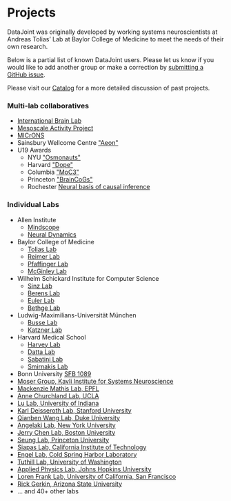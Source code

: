 # Projects

DataJoint was originally developed by working systems neuroscientists at Andreas Tolias’ Lab at Baylor College of Medicine to meet the needs of their own research.

Below is a partial list of known DataJoint users. Please let us know if you would like to add another group or make a correction by <a href="https://github.com/datajoint/datajoint-elements/issues">submitting a GitHub issue</a>.

Please visit our <a href="https://catalog.datajoint.io/">Catalog</a> for a more detailed discussion of past projects.

<h3>Multi-lab collaboratives</h3>

<ul>
    <li><a href="https://www.internationalbrainlab.com/#home">International Brain Lab</a></li>
    <li><a href="https://www.simonsfoundation.org/funded-project/multi-regional-neuronal-dynamics-of-memory-guided-flexible-behavior/">Mesoscale Activity Project</a></li>
    <li><a href="https://www.iarpa.gov/research-programs/microns">MICrONS</a></li>
    <li>Sainsbury Wellcome Centre <a href="https://www.sainsburywellcome.org/web/">"Aeon"</a></li>
    <li>U19 Awards
        <ul>
        <li>NYU <a href="https://www.osmonauts.org/">"Osmonauts"</a></li>
        <li>Harvard <a href="https://www.teamdope.org/">"Dope"</a></li>
        <li>Columbia <a href="https://confluence.columbia.edu/confluence/display/zmbbi/U19+Data+Science">"MoC3"</a></li>
        <li>Princeton <a href="https://www.braincogs.org/">"BrainCoGs"</a></li>
        <li>Rochester <a href="https://reporter.nih.gov/project-details/10047607">Neural basis of causal inference</a></li>
        </ul>
    </li>
</ul>


<h3>Individual Labs</h3>

<ul>
    <li>Allen Institute
        <ul>
        <li><a href="https://alleninstitute.org/what-we-do/brain-science/research/mindscope-program/">Mindscope</a></li>
        <li><a href="https://alleninstitute.org/what-we-do/brain-science/research/allen-institute-neural-dynamics/">Neural Dynamics</a></li>
        </ul>
    </li>
    <li>Baylor College of Medicine
        <ul>
        <li><a href="https://toliaslab.org/">Tolias Lab</a></li>
        <li><a href="https://www.bcm.edu/research/faculty-labs/jacob-reimer-lab">Reimer Lab</a></li>
        <li><a href="https://www.bcm.edu/research/faculty-labs/paul-pfaffinger-lab">Pfaffinger Lab</a></li>
        <li><a href="https://www.bcm.edu/research/faculty-labs/matthew-mcginley-lab">McGinley Lab</a></li>
        </ul>
    </li>
    <li>Wilhelm Schickard Institute for Computer Science
        <ul>
        <li><a href="https://sinzlab.org/">Sinz Lab</a></li>
        <li><a href="https://philippberens.wordpress.com/">Berens Lab</a></li>
        <li><a href="http://www.eye-tuebingen.de/eulerlab/">Euler Lab</a></li>
        <li><a href="http://bethgelab.org/">Bethge Lab</a></li>
        </ul>
    </li>
    <li>Ludwig-Maximilians-Universität München
        <ul>
        <li><a href="https://www.neuro.bio.lmu.de/research_groups/res-busse_l/index.html">Busse Lab</a></li>
        <li><a href="https://www.neuro.bio.lmu.de/research_groups/res-katzner/index.html">Katzner Lab</a></li>
        </ul>
    </li>
    <li>Harvard Medical School
        <ul>        
        <li><a href="https://harveylab.hms.harvard.edu/">Harvey Lab</a></li>
        <li><a href="http://datta.hms.harvard.edu/">Datta Lab</a></li>
        <li><a href="http://sabatini.hms.harvard.edu/">Sabatini Lab</a></li>
        <li><a href="https://smirnakislab.bwh.harvard.edu/">Smirnakis Lab</a></li>
        </ul>
    </li>
    <li>Bonn University <a href="https://www.uni-bonn.de/en/news/280-2021">SFB 1089</a></li>
    <li><a href="https://www.ntnu.edu/kavli/moser-group">Moser Group, Kavli Institute for Systems Neuroscience</a></li>
    <li><a href="http://www.mackenziemathislab.org/">Mackenzie Mathis Lab, EPFL</a></li>
    <li><a href="https://churchlandlab.org/">Anne Churchland Lab, UCLA</a></li>
    <li><a href="http://www.lulaboratory.com/">Lu Lab, University of Indiana</a></li>
    <li><a href="http://web.stanford.edu/group/dlab/">Karl Deisseroth Lab, Stanford University</a></li>
    <li><a href="https://sites.duke.edu/qianbenwanglab/">Qianben Wang Lab, Duke University</a></li>
    <li><a href="https://angelakilabnyu.org/">Angelaki Lab, New York University</a></li>
    <li><a href="http://chen-lab.org/index.html">Jerry Chen Lab, Boston University</a></li>
    <li><a href="http://seunglab.org/">Seung Lab, Princeton University</a></li>
    <li><a href="https://www.bbe.caltech.edu/people/thanos-siapas">Siapas Lab, California Institute of Technology</a></li>
    <li><a href="https://www.cshl.edu/research/faculty-staff/tatiana-engel/">Engel Lab, Cold Spring Harbor Laboratory</a></li>
    <li><a href="http://faculty.washington.edu/tuthill/">Tuthill Lab, University of Washington</a></li>
    <li><a href="https://www.jhuapl.edu/">Applied Physics Lab, Johns Hopkins University</a></li>
    <li><a href="https://franklab.ucsf.edu/">Loren Frank Lab, University of California, San Francisco</a></li>
    <li><a href="https://isearch.asu.edu/profile/500553">Rick Gerkin, Arizona State University</a></li>
    <li>&#8230; and 40+ other labs</li>
</ul>
